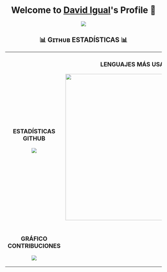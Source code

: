 <p align="center">
  <h1 align="center">Welcome to <a href="https://github.com/Davidigual">David Igual</a>'s Profile 👋</h1>
</p>
<p align="center">
  <a align="center" href="https://github.com/Davidigual/readme-typing-svg"><img src="https://readme-typing-svg.herokuapp.com?&font=IBM+Plex+Sans&color=0,EC6C6C,FFD479,FFFC79,73FA79&size=25&lines=Welcome+to+my+GitHub+Profile!" /></a>
</p>
<!--Github stats Table--> 
<h2 align="center">📊 Gɪᴛʜᴜʙ ESTADÍSTICAS 📊</h2>
<tr>
<table width="100%">
    <td width="50%">
      <h3 align="center"><strong>ESTADÍSTICAS GITHUB</strong></h3>
      <p align="center">
        <a href="https://github.com/Davidigual/DavidIgual">
          <img align="center" src="https://github-readme-stats.vercel.app/api?username=Davidigual&count_private=true&show_icons=trueline_height=21&bg_color=0,EC6C6C,FFD479,FFFC79,73FA79&theme=graywhite"/>
            </a>
    </td>
    <td width="50%">
      <h3 align="center"><strong>LENGUAJES MÁS USADOS</strong></h3>
      <p align="center">
        <a href="https://github.com/Davidigual/DavidIgual/cryptos">
          <img align="center" width="470" src="https://github-readme-stats.vercel.app/api/top-langs/?username=Davidigual&&layout=compact&bg_color=0,73FA79,73FDFF,7A81FF&theme=graywhite" />
        </a>
      </p>
    </td>
    <tr>
    <td width="50%">
     <h3 align="center">GRÁFICO CONTRIBUCIONES</h3>
<div align="center">
    <img src="https://github-readme-activity-graph.vercel.app/graph?username=Davidigual&bg_color=011627&color=79d3c3&line=c792ea&point=ffeb95&area=true&hide_border=false" border-radius="15">
</div>
        </a>
      </p>
    </td>
</tr>
    </tr>
</table>
<br />
</div>
